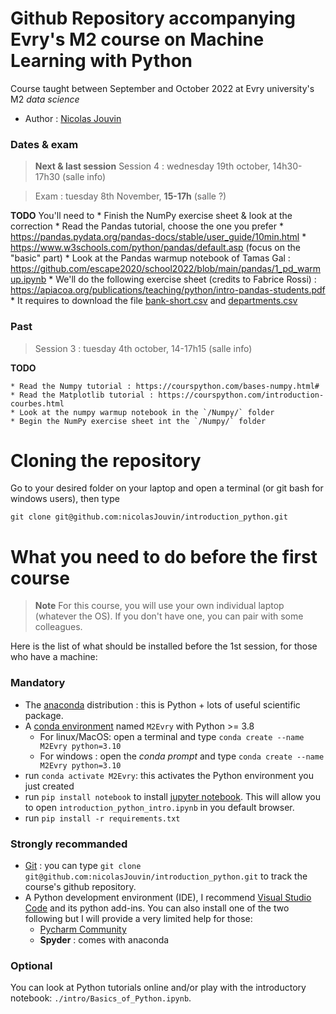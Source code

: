 # Github Repository accompanying Evry's M2 course on Machine Learning with Python

Course taught between September and October 2022 at Evry university's M2 *data science*
* Author : [Nicolas Jouvin](https://nicolasjouvin.github.io)


### Dates & exam

> **Next & last session** Session 4 : wednesday 19th october, 14h30-17h30 (salle info)

> Exam : tuesday 8th November, **15-17h** (salle ?)

**TODO** You'll need to
	*  Finish the NumPy exercise sheet & look at the correction
	* Read the Pandas tutorial, choose the one you prefer
		* https://pandas.pydata.org/pandas-docs/stable/user_guide/10min.html
		* https://www.w3schools.com/python/pandas/default.asp (focus on the "basic" part)
	* Look at the Pandas warmup notebook of Tamas Gal : https://github.com/escape2020/school2022/blob/main/pandas/1_pd_warmup.ipynb
	* We'll do the following exercise sheet (credits to Fabrice Rossi) : https://apiacoa.org/publications/teaching/python/intro-pandas-students.pdf
	* It requires to download the file [bank-short.csv](https://apiacoa.org/publications/teaching/datasets/bank-short.csv) and [departments.csv](https://apiacoa.org/publications/teaching/datasets/departements.csv)


### Past
> Session 3 : tuesday 4th october, 14-17h15 (salle info)

**TODO**

	* Read the Numpy tutorial : https://courspython.com/bases-numpy.html#
	* Read the Matplotlib tutorial : https://courspython.com/introduction-courbes.html
	* Look at the numpy warmup notebook in the `/Numpy/` folder
	* Begin the NumPy exercise sheet int the `/Numpy/` folder





# Cloning the repository

Go to your desired folder on your laptop and open a terminal (or git bash for windows users), then type 

```
git clone git@github.com:nicolasJouvin/introduction_python.git
```


# What you need to do before the first course

> **Note** For this course, you will use your own individual laptop (whatever the OS). If you don't have one, you can pair with some colleagues. 


Here is the list of what should be installed before the 1st session, for those who have a machine:

### Mandatory

 * The  [anaconda](https://www.anaconda.com/products/distribution) distribution : this is Python + lots of useful scientific package.
 * A [conda environment](https://conda.io/projects/conda/en/latest/user-guide/tasks/manage-environments.html) named  `M2Evry` with Python >= 3.8
     * For linux/MacOS: open a terminal and type `conda create --name M2Evry python=3.10` 
     * For windows : open the *conda prompt* and type `conda create --name M2Evry python=3.10`
 * run `conda activate M2Evry`: this activates the Python environment you just created
 * run `pip install notebook` to install [jupyter notebook](https://www.dataquest.io/blog/jupyter-notebook-tutorial/). This will allow you to open `introduction_python_intro.ipynb` in you default browser.
 * run `pip install -r requirements.txt`

### Strongly recommanded
 
 * [Git](https://git-scm.com/book/fr/v2/D%C3%A9marrage-rapide-Installation-de-Git) : you can type `git clone git@github.com:nicolasJouvin/introduction_python.git` to track the course's github repository.
 * A Python development environment (IDE), I recommend [Visual Studio Code](https://code.visualstudio.com/docs/languages/python) and its python add-ins. You can also install one of the two following but I will provide a very limited help for those:
     * [Pycharm Community](https://www.jetbrains.com/fr-fr/pycharm/download/) 
     * **Spyder** : comes with anaconda
     
### Optional 

You can look at Python tutorials online and/or play with the introductory notebook: `./intro/Basics_of_Python.ipynb`.
